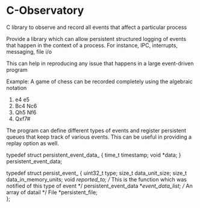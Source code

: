 # C-Observatory
C library to observe and record all events that affect a particular process

Provide a library which can allow persistent structured logging of events that happen in the context of a process.
For instance, IPC, interrupts, messaging, file i/o

This can help in reproducing any issue that happens in a large event-driven program

Example:
 A game of chess can be recorded completely using the algebraic notation
 1. e4 e5 
 2. Bc4 Nc6 
 3. Qh5 Nf6 
 4. Qxf7#

The program can define different types of events and register persistent queues that keep track of various events.
This can be useful in providing a replay option as well.

typedef struct persistent_event_data_ {
    time_t timestamp;
    void   *data;
} persistent_event_data;

typedef struct persist_event_ {
    uint32_t                type;
    size_t                  data_unit_size;
    size_t                  data_in_memory_units;
    void                    *reported_to; /* This is the function which was notified of this type of event */
    persistent_event_data  **event_data_list; /* An array of datail */
    File                    *persistent_file;  
};
